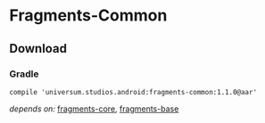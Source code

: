 Fragments-Common
===============

## Download ##

### Gradle ###

    compile 'universum.studios.android:fragments-common:1.1.0@aar'

_depends on:_
[fragments-core](https://github.com/universum-studios/android_fragments/tree/master/library-core),
[fragments-base](https://github.com/universum-studios/android_fragments/tree/master/library-base)